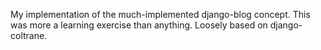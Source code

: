 My implementation of the much-implemented django-blog concept. This was more a learning exercise than anything. Loosely based on django-coltrane.
